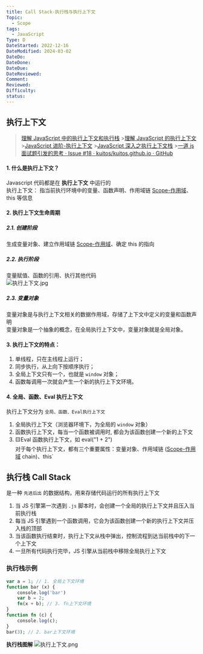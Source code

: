 ```yaml
---
title: Call Stack-执行栈与执行上下文
Topic:
  - Scope
tags:
  - JavaScript
Type: D
DateStarted: 2022-12-16
DateModified: 2024-03-02
DateDo:
DateDone:
DateDue:
DateReviewed:
Comment:
Reviewed:
Difficulty:
status:
---
```


## 执行上下文

> [理解 JavaScript 中的执行上下文和执行栈](https://juejin.cn/post/6844903682283143181 "https://juejin.cn/post/6844903682283143181") >[理解 JavaScript 的执行上下文](https://link.juejin.cn?target=https%3A%2F%2Fzhuanlan.zhihu.com%2Fp%2F72959191 "https://zhuanlan.zhihu.com/p/72959191") >[JavaScript 进阶-执行上下文](https://juejin.cn/post/6844903983438381069 "https://juejin.cn/post/6844903983438381069") >[JavaScript 深入之执行上下文栈](https://link.juejin.cn/?target=https%3A%2F%2Fgithub.com%2Fmqyqingfeng%2FBlog%2Fissues%2F4 "https://github.com/mqyqingfeng/Blog/issues/4") >[一道 js 面试题引发的思考 · Issue #18 · kuitos/kuitos.github.io · GitHub](https://github.com/kuitos/kuitos.github.io/issues/18)

#### 1. 什么是执行上下文？

Javascript 代码都是在 **执行上下文** 中运行的  
执行上下文： 指当前执行环境中的变量、函数声明、作用域链 [Scope-作用域](Scope-作用域)、this 等信息

#### 2. 执行上下文生命周期

##### 2.1. 创建阶段

生成变量对象、建立作用域链 [Scope-作用域](Scope-作用域)、确定 this 的指向

##### 2.2. 执行阶段

变量赋值、函数的引用、执行其他代码  
![执行上下文.jpg](https://p9-juejin.byteimg.com/tos-cn-i-k3u1fbpfcp/f02e41f0bff3498990d04b7c90215a1f~tplv-k3u1fbpfcp-zoom-in-crop-mark:4536:0:0:0.awebp?)

##### 2.3. 变量对象

变量对象是与执行上下文相关的数据作用域，存储了上下文中定义的变量和函数声明  
变量对象是一个抽象的概念，在全局执行上下文中，变量对象就是全局对象。

#### 3. 执行上下文的特点：

1. 单线程，只在主线程上运行；
2. 同步执行，从上向下按顺序执行；
3. 全局上下文只有一个，也就是 `window` 对象；
4. 函数每调用一次就会产生一个新的执行上下文环境。

#### 4. 全局、函数、Eval 执行上下文

执行上下文分为 `全局、函数、Eval执行上下文`

1. 全局执行上下文（浏览器环境下，为全局的 `window` 对象）
2. 函数执行上下文，每当一个函数被调用时, 都会为该函数创建一个新的上下文
3. 🟨Eval 函数执行上下文，如 eval("1 + 2")  
   对于每个执行上下文，都有三个重要属性：变量对象、作用域链 ([Scope-作用域](Scope-作用域) chain)、this`

## 执行栈 Call Stack

是一种 `先进后出` 的数据结构，用来存储代码运行的所有执行上下文

1. 当 JS 引擎第一次遇到 `.js` 脚本时，会创建一个全局的执行上下文并且压入当前执行栈
2. 每当 JS 引擎遇到一个函数调用，它会为该函数创建一个新的执行上下文并压入栈的顶部
3. 当该函数执行结束时，执行上下文从栈中弹出，控制流程到达当前栈中的下一个上下文
4. 一旦所有代码执行完毕，JS 引擎从当前栈中移除全局执行上下文

### 执行栈示例

```php
var a = 1; // 1. 全局上下文环境
function bar (x) {
    console.log('bar')
    var b = 2;
    fn(x + b); // 3. fn上下文环境
}
function fn (c) {
    console.log(c);
}
bar(3); // 2. bar上下文环境

```

**执行栈图解** ![执行上下文.png](https://p6-juejin.byteimg.com/tos-cn-i-k3u1fbpfcp/5bffb09739624bcdb3572c6ae963d8a2~tplv-k3u1fbpfcp-zoom-in-crop-mark:4536:0:0:0.awebp?)
